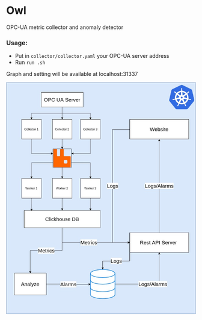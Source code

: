 # Owl

OPC-UA metric collector and anomaly detector

### Usage:
* Put in `collector/collector.yaml` your OPC-UA server address
* Run `run .sh`

Graph and setting will be available at localhost:31337

![alt text](https://raw.githubusercontent.com/InviewComp/Owl/master/Owl_architecture.jpg)

